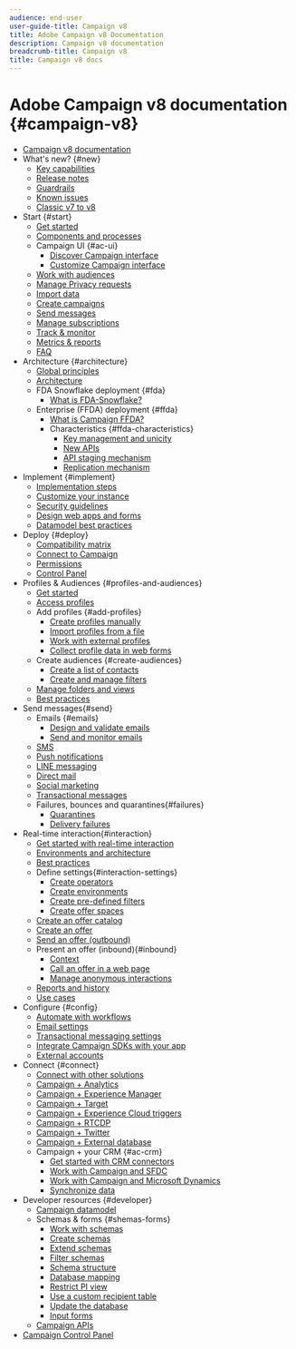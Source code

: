 ```yaml
---
audience: end-user
user-guide-title: Campaign v8
title: Adobe Campaign v8 Documentation
description: Campaign v8 documentation
breadcrumb-title: Campaign v8
title: Campaign v8 docs
---
```


# Adobe Campaign v8 documentation {#campaign-v8}

+ [Campaign v8 documentation](campaign-home.md)
+ What's new? {#new}
  + [Key capabilities](start/whats-new.md)
  + [Release notes](start/release-notes.md)
  + [Guardrails](start/ac-guardrails.md)
  + [Known issues](start/known-issues.md)
  + [Classic v7 to v8](start/v7-to-v8.md)
+ Start {#start}
  + [Get started](start/get-started.md)
  + [Components and processes](start/ac-components.md)
  + Campaign UI {#ac-ui}
    + [Discover Campaign interface](start/campaign-ui.md)
    + [Customize Campaign interface](start/customize-ui.md)
  + [Work with audiences](start/audiences.md)
  + [Manage Privacy requests](start/privacy.md)
  + [Import data](start/import.md)
  + [Create campaigns](start/campaigns.md)
  + [Send messages](start/create-message.md)
  + [Manage subscriptions](start/subscriptions.md)
  + [Track & monitor](start/tracking.md)
  + [Metrics & reports](start/reporting.md)
  + [FAQ](start/campaign-faq.md)
+ Architecture {#architecture}
  + [Global principles](architecture/general-architecture.md)
  + [Architecture](architecture/architecture.md)
  + FDA Snowflake deployment {#fda}
    + [What is FDA-Snowflake?](architecture/fda-deployment.md)
  + Enterprise (FFDA) deployment {#ffda}
    + [What is Campaign FFDA?](architecture/enterprise-deployment.md)
    + Characteristics {#ffda-characteristics}
      + [Key management and unicity](architecture/keys.md)
      + [New APIs](architecture/new-apis.md)
      + [API staging mechanism](architecture/staging.md)
      + [Replication mechanism](architecture/replication.md)
+ Implement {#implement}
  + [Implementation steps](start/implement.md)
  + [Customize your instance](dev/customize.md)
  + [Security guidelines](config/security.md)
  + [Design web apps and forms](dev/webapps.md)
  + [Datamodel best practices](dev/datamodel-best-practices.md)
+ Deploy {#deploy}
  + [Compatibility matrix](start/compatibility-matrix.md)
  + [Connect to Campaign](start/connect.md)
  + [Permissions](start/permissions.md)
  + [Control Panel](config/self-service.md)
+ Profiles & Audiences {#profiles-and-audiences}
  + [Get started](audiences/gs-audiences.md)
  + [Access profiles](audiences/view-profiles.md)
  + Add profiles {#add-profiles}
    + [Create profiles manually](audiences/create-profiles.md)
    + [Import profiles from a file](audiences/import-profiles.md)
    + [Work with external profiles](audiences/external-profiles.md)
    + [Collect profile data in web forms](audiences/collect-profiles.md)
  + Create audiences {#create-audiences}
    + [Create a list of contacts](audiences/create-audiences.md)
    + [Create and manage filters](audiences/create-filters.md)
  + [Manage folders and views](audiences/folders-and-views.md)
  + [Best practices](audiences/audiences-best-practices.md)
+ Send messages{#send}
  + Emails {#emails}
    + [Design and validate emails](send/email.md)
    + [Send and monitor emails](send/send.md)
  + [SMS](send/sms.md)
  + [Push notifications](send/push.md)
  + [LINE messaging](send/line.md)
  + [Direct mail](send/direct-mail.md)
  + [Social marketing](send/twitter.md)
  + [Transactional messages](send/transactional.md)
  + Failures, bounces and quarantines{#failures}
    + [Quarantines](send/quarantines.md)
    + [Delivery failures](send/delivery-failures.md)
+ Real-time interaction{#interaction}
  + [Get started with real-time interaction](interaction/interaction.md)
  + [Environments and architecture](interaction/interaction-architecture.md)
  + [Best practices](interaction/interaction-best-practices.md)
  + Define settings{#interaction-settings}
    + [Create operators](interaction/interaction-operators.md)
    + [Create environments](interaction/interaction-env.md)
    + [Create pre-defined filters](interaction/interaction-predefined-filters.md)
    + [Create offer spaces](interaction/interaction-offer-spaces.md)
  + [Create an offer catalog](interaction/interaction-offer-catalog.md)
  + [Create an offer](interaction/interaction-offer.md)
  + [Send an offer (outbound)](interaction/interaction-send-offers.md)
  + Present an offer (inbound){#inbound}
    + [Context](interaction/interaction-present-offers.md)
    + [Call an offer in a web page](interaction/interaction-integration.md)
    + [Manage anonymous interactions](interaction/anonymous-interactions.md)
  + [Reports and history](interaction/interaction-tracking.md)
  + [Use cases](interaction/interaction-use-cases.md)
+ Configure {#config}
  + [Automate with workflows](config/workflows.md)
  + [Email settings](config/email-settings.md)
  + [Transactional messaging settings](config/transactional-msg-settings.md)
  + [Integrate Campaign SDKs with your app](config/push-config.md)
  + [External accounts](config/external-accounts.md)
+ Connect {#connect}
  + [Connect with other solutions](connect/integration.md)
  + [Campaign + Analytics](connect/ac-aa.md)
  + [Campaign + Experience Manager](connect/ac-aem.md)
  + [Campaign + Target](connect/ac-at.md)
  + [Campaign + Experience Cloud triggers](connect/ac-triggers.md)
  + [Campaign + RTCDP](connect/ac-rtcdp.md)
  + [Campaign + Twitter](connect/ac-tw.md)
  + [Campaign + External database](connect/fda.md)
  + Campaign + your CRM {#ac-crm}
    + [Get started with CRM connectors](connect/crm.md)
    + [Work with Campaign and SFDC](connect/ac-sfdc.md)
    + [Work with Campaign and Microsoft Dynamics](connect/ac-ms-dyn.md)
    + [Synchronize data](connect/crm-data-sync.md)
+ Developer resources {#developer}
  + [Campaign datamodel](dev/datamodel.md)
  + Schemas & forms {#shemas-forms}
    + [Work with schemas](dev/schemas.md)
    + [Create schemas](dev/create-schema.md)
    + [Extend schemas](dev/extend-schema.md)
    + [Filter schemas](dev/filter-schema.md)
    + [Schema structure](dev/schema-structure.md)
    + [Database mapping](dev/database-mapping.md)
    + [Restrict PI view](dev/restrict-pi-view.md)
    + [Use a custom recipient table](dev/custom-recipient.md)
    + [Update the database](dev/update-database-structure.md)
    + [Input forms](dev/forms.md)
  + [Campaign APIs](dev/api.md)
+ [Campaign Control Panel](https://experienceleague.adobe.com/docs/control-panel/using/control-panel-home.html)
<!--
+ Automation Guide {#automation}
  + [Home](automation/home-v8-automation.md)
  + [Build and execute workflows](automation/workflow/about-workflows.md)
  + [Build campaigns](automation/campaigns/set-up-campaigns.md)
  + [Optimize campaigns](automation/campaign-opt/campaign-typologies.md)
  + [Distributed marketing](automation/distributed-marketing/about-distributed-marketing.md)
-->